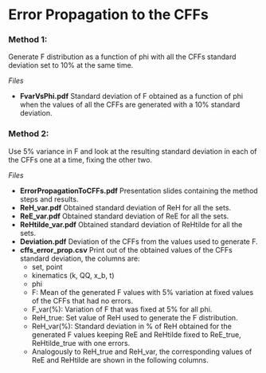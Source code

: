 # Error Propagation to the CFFs

### Method 1:
Generate F distribution as a function of phi with all the CFFs standard deviation set to 10% at the same time.

*Files*
  - **FvarVsPhi.pdf** Standard deviation of F obtained as a function of phi when the values of all the CFFs are generated with a 10% standard deviation. 

### Method 2:

Use 5% variance in F and look at the resulting standard deviation in each of the CFFs one at a time, fixing the other two.

*Files*

- **ErrorPropagationToCFFs.pdf** Presentation slides containing the method steps and results.
- **ReH_var.pdf** Obtained standard deviation of ReH for all the sets.
- **ReE_var.pdf** Obtained standard deviation of ReE for all the sets.
- **ReHtilde_var.pdf** Obtained standard deviation of ReHtilde for all the sets.
- **Deviation.pdf** Deviation of the CFFs from the values used to generate F.
- **cffs_error_prop.csv** Print out of the obtained values of the CFFs standard deviation, the columns are:
  * set, point
  * kinematics (k, QQ, x_b, t)
  * phi
  * F: Mean of the generated F values with 5% variation at fixed values of the CFFs that had no errors.
  * F_var(%): Variation of F that was fixed at 5% for all phi.
  * ReH_true: Set value of ReH used to generate the F distribution.
  * ReH_var(%): Standard deviation in % of ReH obtained for the generated F values keeping ReE and ReHtilde fixed to ReE_true, ReHtilde_true with one errors.
  * Analogously to ReH_true and ReH_var, the corresponding values of ReE and ReHtilde are shown in the following columns.
